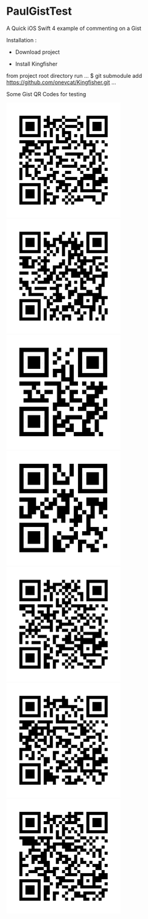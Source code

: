 # PaulGistTest

A Quick iOS Swift 4 example of commenting on a Gist

Installation :

- Download project

- Install Kingfisher

from project root directory run
...
$ git submodule add https://github.com/onevcat/Kingfisher.git
...

Some Gist QR Codes for testing

![alt text](https://github.com/PJDavis1970/PaulGistTest/blob/develop/qr7.png)
![alt text](https://github.com/PJDavis1970/PaulGistTest/blob/develop/qr6.png)
![alt text](https://github.com/PJDavis1970/PaulGistTest/blob/develop/qr5.png)
![alt text](https://github.com/PJDavis1970/PaulGistTest/blob/develop/qr4.png)
![alt text](https://github.com/PJDavis1970/PaulGistTest/blob/develop/qr3.png)
![alt text](https://github.com/PJDavis1970/PaulGistTest/blob/develop/qr2.png)
![alt text](https://github.com/PJDavis1970/PaulGistTest/blob/develop/qr1.png)

